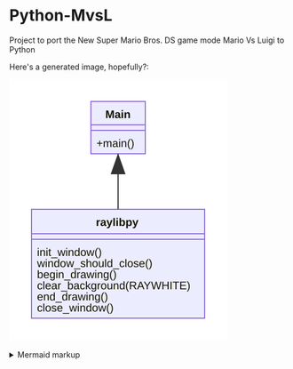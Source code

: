 # Python-MvsL
Project to port the New Super Mario Bros. DS game mode Mario Vs Luigi to Python

Here's a generated image, hopefully?:

<!-- generated by mermaid compile action - START -->
![~mermaid diagram 1~](/output/README-md-1.svg)
<details>
  <summary>Mermaid markup</summary>

```mermaid
classDiagram
    Main <|-- raylibpy
    raylibpy: init_window()
    raylibpy: window_should_close()
    raylibpy: begin_drawing()
    raylibpy: clear_background(RAYWHITE)
    raylibpy: end_drawing()
    raylibpy: close_window()
    Main: +main()
```

</details>
<!-- generated by mermaid compile action - END -->
